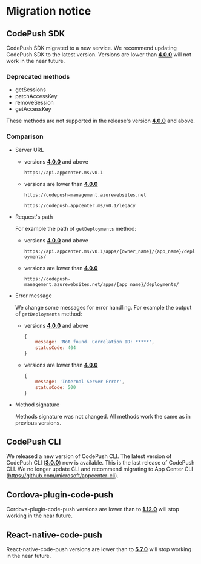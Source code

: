 # Migration notice

## CodePush SDK

CodePush SDK migrated to a new service. We recommend updating CodePush SDK to the latest version. Versions are lower than **[4.0.0](https://github.com/microsoft/code-push/releases/tag/v4.0.0)** will not work in the near future.

### Deprecated methods

* getSessions
* patchAccessKey
* removeSession
* getAccessKey

These methods are not supported in the release's version **[4.0.0](https://github.com/microsoft/code-push/releases/tag/v4.0.0)** and above.

### Comparison

* Server URL

  * versions **[4.0.0](https://github.com/microsoft/code-push/releases/tag/v4.0.0)** and above

    `https://api.appcenter.ms/v0.1`

  * versions are lower than **[4.0.0](https://github.com/microsoft/code-push/releases/tag/v4.0.0)**

    `https://codepush-management.azurewebsites.net`

    `https://codepush.appcenter.ms/v0.1/legacy`

* Request's path

    For example the path of `getDeployments` method:

  * versions **[4.0.0](https://github.com/microsoft/code-push/releases/tag/v4.0.0)** and above

    `https://api.appcenter.ms/v0.1/apps/{owner_name}/{app_name}/deployments/`

  * versions are lower than **[4.0.0](https://github.com/microsoft/code-push/releases/tag/v4.0.0)**

    `https://codepush-management.azurewebsites.net/apps/{app_name}/deployments/`

* Error message

  We change some messages for error handling. For example the output of `getDeployments` method:

  * versions **[4.0.0](https://github.com/microsoft/code-push/releases/tag/v4.0.0)** and above

    ```javascript
    {
        message: 'Not found. Correlation ID: *****',
        statusCode: 404
    }
    ```

  * versions are lower than **[4.0.0](https://github.com/microsoft/code-push/releases/tag/v4.0.0)**

    ```javascript
    {
        message: 'Internal Server Error',
        statusCode: 500
    }
    ```

* Method signature

    Methods signature was not changed. All methods work the same as in previous versions.

## CodePush CLI

We released a new version of CodePush CLI. The latest version of CodePush CLI (**[3.0.0](https://www.npmjs.com/package/code-push-cli/v/3.0.0)**) now is available. This is the last release of CodePush CLI. We no longer update CLI and recommend migrating to App Center CLI (<https://github.com/microsoft/appcenter-cli>).

## Cordova-plugin-code-push

Cordova-plugin-code-push versions are lower than to **[1.12.0](https://github.com/microsoft/cordova-plugin-code-push/releases/tag/v1.12.0)** will stop working in the near future.

## React-native-code-push

React-native-code-push versions are lower than to **[5.7.0](https://github.com/microsoft/react-native-code-push/releases/tag/v5.7.0)** will stop working in the near future.
